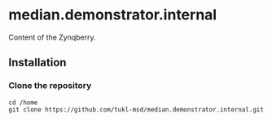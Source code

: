 # median.demonstrator.internal
Content of the Zynqberry. 

## Installation

### Clone the repository

    cd /home
    git clone https://github.com/tukl-msd/median.demonstrator.internal.git
    
